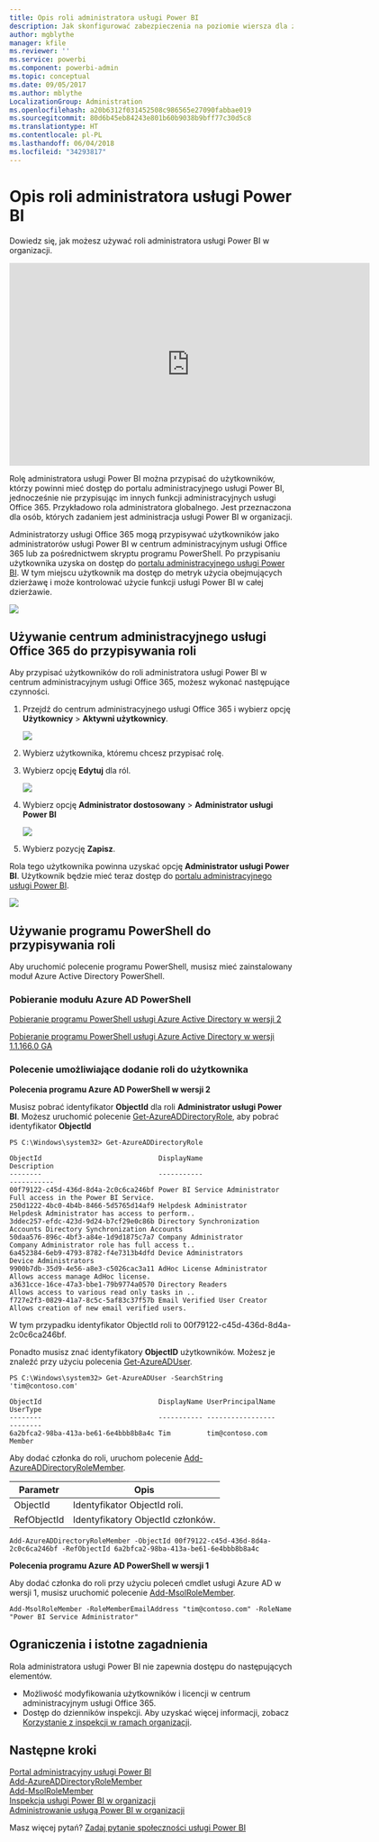 ```yaml
---
title: Opis roli administratora usługi Power BI
description: Jak skonfigurować zabezpieczenia na poziomie wiersza dla zaimportowanych zestawów danych oraz zapytanie bezpośrednie w usłudze Power BI.
author: mgblythe
manager: kfile
ms.reviewer: ''
ms.service: powerbi
ms.component: powerbi-admin
ms.topic: conceptual
ms.date: 09/05/2017
ms.author: mblythe
LocalizationGroup: Administration
ms.openlocfilehash: a20b6312f031452508c986565e27090fabbae019
ms.sourcegitcommit: 80d6b45eb84243e801b60b9038b9bff77c30d5c8
ms.translationtype: HT
ms.contentlocale: pl-PL
ms.lasthandoff: 06/04/2018
ms.locfileid: "34293817"
---
```

# <a name="understanding-the-power-bi-admin-role"></a>Opis roli administratora usługi Power BI
Dowiedz się, jak możesz używać roli administratora usługi Power BI w organizacji.

<iframe width="640" height="360" src="https://www.youtube.com/embed/PQRbdJgEm3k?showinfo=0" frameborder="0" allowfullscreen></iframe>

Rolę administratora usługi Power BI można przypisać do użytkowników, którzy powinni mieć dostęp do portalu administracyjnego usługi Power BI, jednocześnie nie przypisując im innych funkcji administracyjnych usługi Office 365. Przykładowo rola administratora globalnego. Jest przeznaczona dla osób, których zadaniem jest administracja usługi Power BI w organizacji.

Administratorzy usługi Office 365 mogą przypisywać użytkowników jako administratorów usługi Power BI w centrum administracyjnym usługi Office 365 lub za pośrednictwem skryptu programu PowerShell. Po przypisaniu użytkownika uzyska on dostęp do [portalu administracyjnego usługi Power BI](service-admin-portal.md). W tym miejscu użytkownik ma dostęp do metryk użycia obejmujących dzierżawę i może kontrolować użycie funkcji usługi Power BI w całej dzierżawie.

![](media/service-admin-role/powerbi-admin-portal.png)

## <a name="using-the-office-365-admin-center-to-assign-a-role"></a>Używanie centrum administracyjnego usługi Office 365 do przypisywania roli
Aby przypisać użytkowników do roli administratora usługi Power BI w centrum administracyjnym usługi Office 365, możesz wykonać następujące czynności.

1. Przejdź do centrum administracyjnego usługi Office 365 i wybierz opcję **Użytkownicy** > **Aktywni użytkownicy**.
   
    ![](media/service-admin-role/powerbi-admin-users.png)
2. Wybierz użytkownika, któremu chcesz przypisać rolę.
3. Wybierz opcję **Edytuj** dla ról.
   
    ![](media/service-admin-role/powerbi-admin-edit-roles.png)
4. Wybierz opcję **Administrator dostosowany** > **Administrator usługi Power BI**
   
    ![](media/service-admin-role/powerbi-admin-role.png)
5. Wybierz pozycję **Zapisz**.

Rola tego użytkownika powinna uzyskać opcję **Administrator usługi Power BI**. Użytkownik będzie mieć teraz dostęp do [portalu administracyjnego usługi Power BI](service-admin-portal.md).

![](media/service-admin-role/powerbi-admin-role-set.png)

## <a name="using-powershell-to-assign-a-role"></a>Używanie programu PowerShell do przypisywania roli
Aby uruchomić polecenie programu PowerShell, musisz mieć zainstalowany moduł Azure Active Directory PowerShell.

### <a name="download-azure-ad-powershell-module"></a>Pobieranie modułu Azure AD PowerShell
[Pobieranie programu PowerShell usługi Azure Active Directory w wersji 2](https://github.com/Azure/azure-docs-powershell-azuread/blob/master/Azure%20AD%20Cmdlets/AzureAD/index.md)

[Pobieranie programu PowerShell usługi Azure Active Directory w wersji 1.1.166.0 GA](http://connect.microsoft.com/site1164/Downloads/DownloadDetails.aspx?DownloadID=59185)

### <a name="command-to-add-role-to-member"></a>Polecenie umożliwiające dodanie roli do użytkownika
**Polecenia programu Azure AD PowerShell w wersji 2**

Musisz pobrać identyfikator **ObjectId** dla roli **Administrator usługi Power BI**. Możesz uruchomić polecenie [Get-AzureADDirectoryRole](https://docs.microsoft.com/powershell/azuread/v2/get-azureaddirectoryrole), aby pobrać identyfikator **ObjectId**

```
PS C:\Windows\system32> Get-AzureADDirectoryRole

ObjectId                             DisplayName                        Description
--------                             -----------                        -----------
00f79122-c45d-436d-8d4a-2c0c6ca246bf Power BI Service Administrator     Full access in the Power BI Service.
250d1222-4bc0-4b4b-8466-5d5765d14af9 Helpdesk Administrator             Helpdesk Administrator has access to perform..
3ddec257-efdc-423d-9d24-b7cf29e0c86b Directory Synchronization Accounts Directory Synchronization Accounts
50daa576-896c-4bf3-a84e-1d9d1875c7a7 Company Administrator              Company Administrator role has full access t..
6a452384-6eb9-4793-8782-f4e7313b4dfd Device Administrators              Device Administrators
9900b7db-35d9-4e56-a8e3-c5026cac3a11 AdHoc License Administrator        Allows access manage AdHoc license.
a3631cce-16ce-47a3-bbe1-79b9774a0570 Directory Readers                  Allows access to various read only tasks in ..
f727e2f3-0829-41a7-8c5c-5af83c37f57b Email Verified User Creator        Allows creation of new email verified users.
```

W tym przypadku identyfikator ObjectId roli to 00f79122-c45d-436d-8d4a-2c0c6ca246bf.

Ponadto musisz znać identyfikatory **ObjectID** użytkowników. Możesz je znaleźć przy użyciu polecenia [Get-AzureADUser](https://docs.microsoft.com/powershell/azuread/v2/get-azureaduser).

```
PS C:\Windows\system32> Get-AzureADUser -SearchString 'tim@contoso.com'

ObjectId                             DisplayName UserPrincipalName      UserType
--------                             ----------- -----------------      --------
6a2bfca2-98ba-413a-be61-6e4bbb8b8a4c Tim         tim@contoso.com        Member
```

Aby dodać członka do roli, uruchom polecenie [Add-AzureADDirectoryRoleMember](https://docs.microsoft.com/powershell/azuread/v2/add-azureaddirectoryrolemember).

| Parametr | Opis |
| --- | --- |
| ObjectId |Identyfikator ObjectId roli. |
| RefObjectId |Identyfikatory ObjectId członków. |

```
Add-AzureADDirectoryRoleMember -ObjectId 00f79122-c45d-436d-8d4a-2c0c6ca246bf -RefObjectId 6a2bfca2-98ba-413a-be61-6e4bbb8b8a4c
```

**Polecenia programu Azure AD PowerShell w wersji 1**

Aby dodać członka do roli przy użyciu poleceń cmdlet usługi Azure AD w wersji 1, musisz uruchomić polecenie [Add-MsolRoleMember](https://docs.microsoft.com/powershell/msonline/v1/add-msolrolemember).

```
Add-MsolRoleMember -RoleMemberEmailAddress "tim@contoso.com" -RoleName "Power BI Service Administrator"
```

## <a name="limitations-and-considerations"></a>Ograniczenia i istotne zagadnienia
Rola administratora usługi Power BI nie zapewnia dostępu do następujących elementów.

* Możliwość modyfikowania użytkowników i licencji w centrum administracyjnym usługi Office 365.
* Dostęp do dzienników inspekcji. Aby uzyskać więcej informacji, zobacz [Korzystanie z inspekcji w ramach organizacji](service-admin-auditing.md).

## <a name="next-steps"></a>Następne kroki
[Portal administracyjny usługi Power BI](service-admin-portal.md)  
[Add-AzureADDirectoryRoleMember](https://docs.microsoft.com/powershell/azuread/v2/add-azureaddirectoryrolemember)  
[Add-MsolRoleMember](https://docs.microsoft.com/powershell/msonline/v1/add-msolrolemember)  
[Inspekcja usługi Power BI w organizacji](service-admin-auditing.md)  
[Administrowanie usługą Power BI w organizacji](service-admin-administering-power-bi-in-your-organization.md)  

Masz więcej pytań? [Zadaj pytanie społeczności usługi Power BI](http://community.powerbi.com/)

